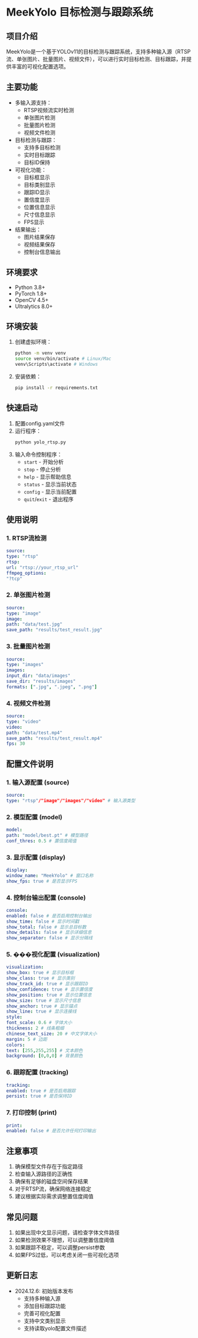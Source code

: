 # MeekYolo 目标检测与跟踪系统

## 项目介绍

MeekYolo是一个基于YOLOv11的目标检测与跟踪系统，支持多种输入源（RTSP流、单张图片、批量图片、视频文件），可以进行实时目标检测、目标跟踪，并提供丰富的可视化配置选项。

## 主要功能

- 多输入源支持：
  - RTSP视频流实时检测
  - 单张图片检测
  - 批量图片检测
  - 视频文件检测
- 目标检测与跟踪：
  - 支持多目标检测
  - 实时目标跟踪
  - 目标ID保持
- 可视化功能：
  - 目标框显示
  - 目标类别显示
  - 跟踪ID显示
  - 置信度显示
  - 位置信息显示
  - 尺寸信息显示
  - FPS显示
- 结果输出：
  - 图片结果保存
  - 视频结果保存
  - 控制台信息输出

## 环境要求

- Python 3.8+
- PyTorch 1.8+
- OpenCV 4.5+
- Ultralytics 8.0+

## 环境安装

1. 创建虚拟环境：

   ```bash
   python -m venv venv
   source venv/bin/activate # Linux/Mac
   venv\Scripts\activate # Windows
   ```
2. 安装依赖：

   ```bash
   pip install -r requirements.txt
   ```

## 快速启动

1. 配置config.yaml文件
2. 运行程序：
   ```bash
   python yolo_rtsp.py
   ```
3. 输入命令控制程序：
   - `start` - 开始分析
   - `stop` - 停止分析
   - `help` - 显示帮助信息
   - `status` - 显示当前状态
   - `config` - 显示当前配置
   - `quit`/`exit` - 退出程序

## 使用说明

### 1. RTSP流检测

```yaml
source:
type: "rtsp"
rtsp:
url: "rtsp://your_rtsp_url"
ffmpeg_options:
"?tcp"
```

### 2. 单张图片检测

```yaml
source:
type: "image"
image:
path: "data/test.jpg"
save_path: "results/test_result.jpg"
```

### 3. 批量图片检测

```yaml
source:
type: "images"
images:
input_dir: "data/images"
save_dir: "results/images"
formats: [".jpg", ".jpeg", ".png"]
```

### 4. 视频文件检测

```yaml
source:
type: "video"
video:
path: "data/test.mp4"
save_path: "results/test_result.mp4"
fps: 30
```

## 配置文件说明

### 1. 输入源配置 (source)

```yaml
source:
type: "rtsp"/"image"/"images"/"video" # 输入源类型
```

### 2. 模型配置 (model)

```yaml
model:
path: "model/best.pt" # 模型路径
conf_thres: 0.5 # 置信度阈值
```

### 3. 显示配置 (display)

```yaml
display:
window_name: "MeekYolo" # 窗口名称
show_fps: true # 是否显示FPS
```

### 4. 控制台输出配置 (console)

```yaml
console:
enabled: false # 是否启用控制台输出
show_time: false # 显示时间戳
show_total: false # 显示总目标数
show_details: false # 显示详细信息
show_separator: false # 显示分隔线
```

### 5. ���视化配置 (visualization)

```yaml
visualization:
show_box: true # 显示目标框
show_class: true # 显示类别
show_track_id: true # 显示跟踪ID
show_confidence: true # 显示置信度
show_position: true # 显示位置信息
show_size: true # 显示尺寸信息
show_anchor: true # 显示锚点
show_line: true # 显示连接线
style:
font_scale: 0.6 # 字体大小
thickness: 2 # 线条粗细
chinese_text_size: 20 # 中文字体大小
margin: 5 # 边距
colors:
text: [255,255,255] # 文本颜色
background: [0,0,0] # 背景颜色
```

### 6. 跟踪配置 (tracking)

```yaml
tracking:
enabled: true # 是否启用跟踪
persist: true # 是否保持ID
```

### 7. 打印控制 (print)

```yaml
print:
enabled: false # 是否允许任何打印输出
```

## 注意事项

1. 确保模型文件存在于指定路径
2. 检查输入源路径的正确性
3. 确保有足够的磁盘空间保存结果
4. 对于RTSP流，确保网络连接稳定
5. 建议根据实际需求调整置信度阈值

## 常见问题

1. 如果出现中文显示问题，请检查字体文件路径
2. 如果检测效果不理想，可以调整置信度阈值
3. 如果跟踪不稳定，可以调整persist参数
4. 如果FPS过低，可以考虑关闭一些可视化选项

## 更新日志

- 2024.12.6: 初始版本发布
  - 支持多种输入源
  - 添加目标跟踪功能
  - 完善可视化配置
  - 支持中文类别显示
  - 支持读取yolo配置文件描述
